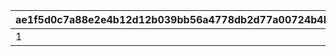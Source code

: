 |ae1f5d0c7a88e2e4b12d12b039bb56a4778db2d77a00724b4b71334c68dbe68d|c177443eae5aa1bdc596b7697b4e0b9d793820ba0541b05e14791bdda49a25e4|7b96fc89fef92fd97a7d1c3f6b2c401cfc86b49573dd10b279dd5b1ea2322639|
| --- | --- | --- |
|1|1|-1|